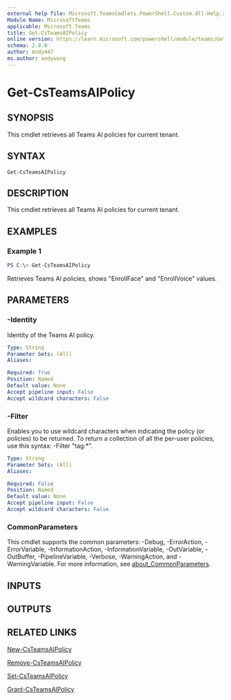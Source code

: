 ```yaml
---
external help file: Microsoft.TeamsCmdlets.PowerShell.Custom.dll-Help.xml
Module Name: MicrosoftTeams
applicable: Microsoft Teams
title: Get-CsTeamsAIPolicy
online version: https://learn.microsoft.com/powershell/module/teams/Get-CsTeamsAIPolicy
schema: 2.0.0
author: Andy447
ms.author: andywang
---
```


# Get-CsTeamsAIPolicy

## SYNOPSIS

This cmdlet retrieves all Teams AI policies for current tenant.

## SYNTAX

```
Get-CsTeamsAIPolicy
```

## DESCRIPTION

This cmdlet retrieves all Teams AI policies for current tenant.

## EXAMPLES

### Example 1
```powershell
PS C:\> Get-CsTeamsAIPolicy
```

Retrieves Teams AI policies, shows "EnrollFace" and "EnrollVoice" values.

## PARAMETERS

### -Identity
Identity of the Teams AI policy.

```yaml
Type: String
Parameter Sets: (All)
Aliases:

Required: True
Position: Named
Default value: None
Accept pipeline input: False
Accept wildcard characters: False
```

### -Filter
Enables you to use wildcard characters when indicating the policy (or policies) to be returned.
To return a collection of all the per-user policies, use this syntax: -Filter "tag:*".

```yaml
Type: String
Parameter Sets: (All)
Aliases:

Required: False
Position: Named
Default value: None
Accept pipeline input: False
Accept wildcard characters: False
```

### CommonParameters
This cmdlet supports the common parameters: -Debug, -ErrorAction, -ErrorVariable, -InformationAction, -InformationVariable, -OutVariable, -OutBuffer, -PipelineVariable, -Verbose, -WarningAction, and -WarningVariable. For more information, see [about_CommonParameters](https://go.microsoft.com/fwlink/?LinkID=113216).

## INPUTS

## OUTPUTS

## RELATED LINKS

[New-CsTeamsAIPolicy](New-CsTeamsAIPolicy.md)

[Remove-CsTeamsAIPolicy](Remove-CsTeamsAIPolicy.yml)

[Set-CsTeamsAIPolicy](Set-CsTeamsAIPolicy.yml)

[Grant-CsTeamsAIPolicy](Grant-CsTeamsAIPolicy.yml)